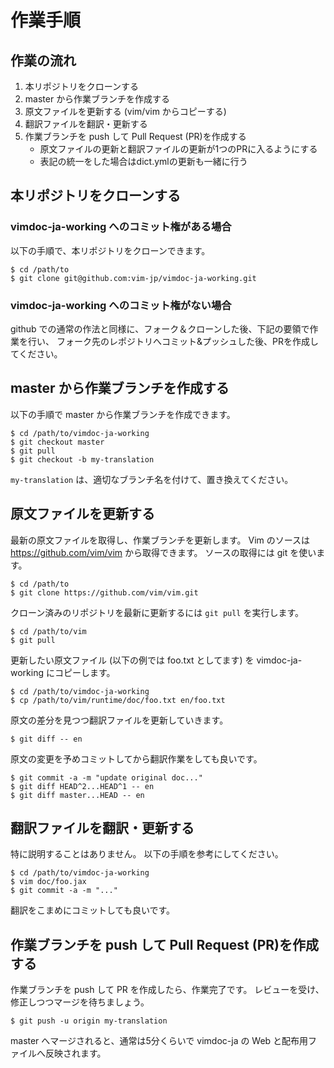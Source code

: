 # 作業手順


## 作業の流れ

1.  本リポジトリをクローンする
2.  master から作業ブランチを作成する
3.  原文ファイルを更新する (vim/vim からコピーする)
4.  翻訳ファイルを翻訳・更新する
5.  作業ブランチを push して Pull Request (PR)を作成する
    *   原文ファイルの更新と翻訳ファイルの更新が1つのPRに入るようにする
    *   表記の統一をした場合はdict.ymlの更新も一緒に行う


##  本リポジトリをクローンする

### vimdoc-ja-working へのコミット権がある場合

以下の手順で、本リポジトリをクローンできます。

    $ cd /path/to
    $ git clone git@github.com:vim-jp/vimdoc-ja-working.git


### vimdoc-ja-working へのコミット権がない場合

github での通常の作法と同様に、フォーク＆クローンした後、下記の要領で作業を行い、
フォーク先のレポジトリへコミット&プッシュした後、PRを作成してください。


## master から作業ブランチを作成する

以下の手順で master から作業ブランチを作成できます。

    $ cd /path/to/vimdoc-ja-working
    $ git checkout master
    $ git pull
    $ git checkout -b my-translation

`my-translation` は、適切なブランチ名を付けて、置き換えてください。


## 原文ファイルを更新する

最新の原文ファイルを取得し、作業ブランチを更新します。
Vim のソースは https://github.com/vim/vim から取得できます。
ソースの取得には git を使います。

    $ cd /path/to
    $ git clone https://github.com/vim/vim.git

クローン済みのリポジトリを最新に更新するには `git pull` を実行します。

    $ cd /path/to/vim
    $ git pull

更新したい原文ファイル (以下の例では foo.txt としてます) を vimdoc-ja-working にコピーします。

    $ cd /path/to/vimdoc-ja-working
    $ cp /path/to/vim/runtime/doc/foo.txt en/foo.txt

原文の差分を見つつ翻訳ファイルを更新していきます。

    $ git diff -- en

原文の変更を予めコミットしてから翻訳作業をしても良いです。

    $ git commit -a -m "update original doc..."
    $ git diff HEAD^2...HEAD^1 -- en
    $ git diff master...HEAD -- en


## 翻訳ファイルを翻訳・更新する

特に説明することはありません。
以下の手順を参考にしてください。

    $ cd /path/to/vimdoc-ja-working
    $ vim doc/foo.jax
    $ git commit -a -m "..."

翻訳をこまめにコミットしても良いです。


## 作業ブランチを push して Pull Request (PR)を作成する

作業ブランチを push して PR を作成したら、作業完了です。
レビューを受け、修正しつつマージを待ちましょう。

    $ git push -u origin my-translation

master へマージされると、通常は5分くらいで vimdoc-ja の Web と配布用ファイルへ反映されます。